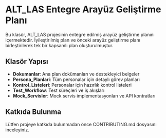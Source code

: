 # ALT_LAS Entegre Arayüz Geliştirme Planı

Bu klasör, ALT_LAS projesinin entegre edilmiş arayüz geliştirme planını içermektedir. İyileştirilmiş plan ve önceki arayüz geliştirme planı birleştirilerek tek bir kapsamlı plan oluşturulmuştur.

## Klasör Yapısı

- **Dokumanlar**: Ana plan dokümanları ve destekleyici belgeler
- **Persona_Planlari**: Tüm personalar için detaylı görev planları
- **Kontrol_Listeleri**: Personalar için hazırlık kontrol listeleri
- **Test_Workflow**: Test süreçleri ve iş akışları
- **Mock_Servisler**: Mock servis implementasyonları ve API kontratları

## Katkıda Bulunma

Lütfen projeye katkıda bulunmadan önce CONTRIBUTING.md dosyasını inceleyiniz.
